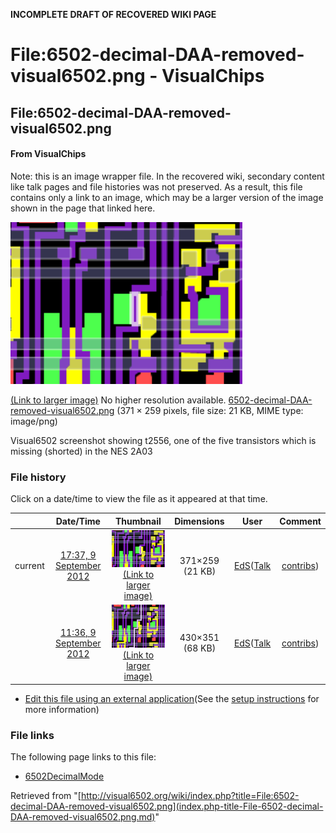 **INCOMPLETE DRAFT OF RECOVERED WIKI PAGE**

# File:6502-decimal-DAA-removed-visual6502.png - VisualChips

## File:6502-decimal-DAA-removed-visual6502.png

#### From VisualChips


Note: this is an image wrapper file. In the recovered wiki,
secondary content like talk pages and file histories was
not preserved. As a result, this file contains only a link
to an image, which may be a larger version of the image shown
in the page that linked here.

![File:6502-decimal-DAA-removed-visual6502.png](images/7/78/6502-decimal-DAA-removed-visual6502.png)

[(Link to larger image)](images/7/78/6502-decimal-DAA-removed-visual6502.png)
No higher resolution available.
[6502-decimal-DAA-removed-visual6502.png](images/7/78/6502-decimal-DAA-removed-visual6502.png)‎ (371 × 259 pixels, file size: 21 KB, MIME type: image/png)

Visual6502 screenshot showing t2556, one of the five transistors which is missing (shorted) in the NES 2A03

### File history

Click on a date/time to view the file as it appeared at that time.

| | Date/Time | Thumbnail | Dimensions | User | Comment |
|:---:|:---:|:---:|:---:|:---:|:---:|
| current | [17:37, 9 September 2012](images/7/78/6502-decimal-DAA-removed-visual6502.png) | ![Thumbnail for version as of 17:37, 9 September 2012](images/thumb/7/78/6502-decimal-DAA-removed-visual6502.png/120px-6502-decimal-DAA-removed-visual6502.png) [(Link to larger image)](images/7/78/6502-decimal-DAA-removed-visual6502.png) | 371×259 (21 KB) | [EdS](index.php-title-User-EdS.md)([Talk](index.php-title-User_talk-EdS.md) | [contribs](./index.php%3Ftitle=Special:Contributions/EdS.md)) | (Improved framing and reduced fuzz (using canvas=4000) ) |
| | [11:36, 9 September 2012](images/archive/7/78/20120909173741~6502-decimal-DAA-removed-visual6502.png) | ![Thumbnail for version as of 11:36, 9 September 2012](images/thumb/archive/7/78/20120909173741%216502-decimal-DAA-removed-visual6502.png/120px-6502-decimal-DAA-removed-visual6502.png) [(Link to larger image)](images/archive/7/78/20120909173741~6502-decimal-DAA-removed-visual6502.png) | 430×351 (68 KB) | [EdS](index.php-title-User-EdS.md)([Talk](index.php-title-User_talk-EdS.md) | [contribs](./index.php%3Ftitle=Special:Contributions/EdS.md)) | (Visual6502 screenshot showing t2556, one of the five transistors which is missing (shorted) in the NES 2A03) |

- [Edit this file using an external application](index.php-title-File-6502-decimal-DAA-removed-visual6502.png.md)(See the [setup instructions](http://www.mediawiki.org/wiki/Manual:External_editors) for more information)

### File links

The following page links to this file:

- [6502DecimalMode](index.php-title-6502DecimalMode.md)

Retrieved from "[http://visual6502.org/wiki/index.php?title=File:6502-decimal-DAA-removed-visual6502.png](index.php-title-File-6502-decimal-DAA-removed-visual6502.png.md)"

